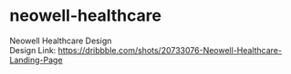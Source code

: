 # neowell-healthcare
Neowell Healthcare Design <br>
Design Link: https://dribbble.com/shots/20733076-Neowell-Healthcare-Landing-Page
